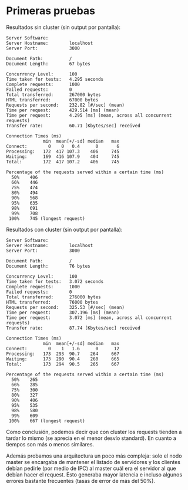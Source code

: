 # Primeras pruebas
Resultados sin cluster (sin output por pantalla):
```
Server Software:
Server Hostname:        localhost
Server Port:            3000

Document Path:          /
Document Length:        67 bytes

Concurrency Level:      100
Time taken for tests:   4.295 seconds
Complete requests:      1000
Failed requests:        0
Total transferred:      267000 bytes
HTML transferred:       67000 bytes
Requests per second:    232.82 [#/sec] (mean)
Time per request:       429.514 [ms] (mean)
Time per request:       4.295 [ms] (mean, across all concurrent requests)
Transfer rate:          60.71 [Kbytes/sec] received

Connection Times (ms)
              min  mean[+/-sd] median   max
Connect:        0    0   0.4      0       6
Processing:   172  417 107.3    406     745
Waiting:      169  416 107.9    404     745
Total:        172  417 107.2    406     745

Percentage of the requests served within a certain time (ms)
  50%    406
  66%    446
  75%    474
  80%    494
  90%    568
  95%    635
  98%    691
  99%    708
 100%    745 (longest request)
```
Resultados con cluster (sin output por pantalla):
```
Server Software:
Server Hostname:        localhost
Server Port:            3000

Document Path:          /
Document Length:        76 bytes

Concurrency Level:      100
Time taken for tests:   3.072 seconds
Complete requests:      1000
Failed requests:        0
Total transferred:      276000 bytes
HTML transferred:       76000 bytes
Requests per second:    325.53 [#/sec] (mean)
Time per request:       307.196 [ms] (mean)
Time per request:       3.072 [ms] (mean, across all concurrent requests)
Transfer rate:          87.74 [Kbytes/sec] received

Connection Times (ms)
              min  mean[+/-sd] median   max
Connect:        0    1   1.6      0      12
Processing:   173  293  90.7    264     667
Waiting:      173  290  90.4    260     665
Total:        173  294  90.5    265     667

Percentage of the requests served within a certain time (ms)
  50%    265
  66%    285
  75%    300
  80%    327
  90%    406
  95%    535
  98%    580
  99%    609
 100%    667 (longest request)
```
Como conclusión, podemos decir que con cluster los requests tienden a tardar lo mismo (se aprecia en el menor desvío standard). En cuanto a tiempos son más o menos similares.

Además probamos una arquitectura un poco más compleja: solo el nodo master se encargaba de mantener el listado de servidores y los clientes debían pedirle (por medio de IPC) al master cuál era el servidor al que debían hacer el request. Esto generaba mayor latencia e incluso algunos errores bastante frecuentes (tasas de error de más del 50%).

